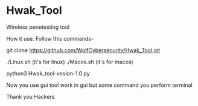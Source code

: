 # Hwak_Tool
Wireless penetesting tool


How it use.
Follow this commands-

git clone https://github.com/WolfCybersecurity/Hwak_Tool.git

./Linux.sh (it's for linux)
./Macos.sh (it's for macos)

python3 Hwak_tool-vesion-1.0.py

Now you use gui
tool work in gui but some command you perform terminal

Thank you Hackers
